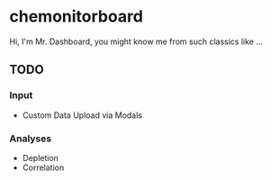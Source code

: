 # chemonitorboard

Hi, I'm Mr. Dashboard, you might know me from such classics like ...

## TODO

### Input

- Custom Data Upload via Modals

### Analyses

- Depletion
- Correlation

